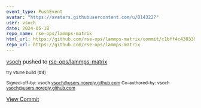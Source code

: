 ```yaml
---
event_type: PushEvent
avatar: "https://avatars.githubusercontent.com/u/814322?"
user: vsoch
date: 2024-05-18
repo_name: rse-ops/lammps-matrix
html_url: https://github.com/rse-ops/lammps-matrix/commit/c1bff4c4303393794853e8a8f57194484645803f
repo_url: https://github.com/rse-ops/lammps-matrix
---
```


<a href='https://github.com/vsoch' target='_blank'>vsoch</a> pushed to <a href='https://github.com/rse-ops/lammps-matrix' target='_blank'>rse-ops/lammps-matrix</a>

<small>try vtune build (#4)

Signed-off-by: vsoch <vsoch@users.noreply.github.com>
Co-authored-by: vsoch <vsoch@users.noreply.github.com></small>

<a href='https://github.com/rse-ops/lammps-matrix/commit/c1bff4c4303393794853e8a8f57194484645803f' target='_blank'>View Commit</a>